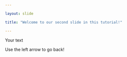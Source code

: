 ```yaml
---

layout: slide

title: "Welcome to our second slide in this tutorial!"

---
```


Your text

Use the left arrow to go back!
